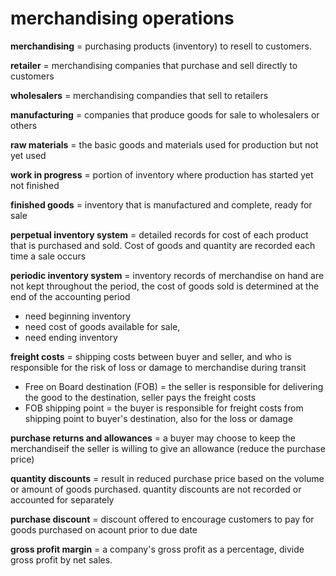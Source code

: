 
# merchandising operations

**merchandising** = purchasing products (inventory) to resell to customers.

**retailer** = merchandising companies that purchase and sell directly to customers

**wholesalers** = merchandising compandies that sell to retailers

**manufacturing** = companies that produce goods for sale to wholesalers or others 

**raw materials** = the basic goods and materials used for production but not yet used

**work in progress** = portion of inventory where production has started yet not finished

**finished goods** = inventory that is manufactured and complete, ready for sale

**perpetual inventory system** = detailed records for cost of each product that is purchased and sold. Cost of goods and quantity are recorded each time a sale occurs


**periodic inventory system** = inventory records of merchandise on hand are not kept throughout the period, the cost of goods sold is determined at the end of the accounting period

- need beginning inventory
- need cost of goods available for sale, 
- need ending inventory

**freight costs** = shipping costs between buyer and seller, and who is responsible for the risk of loss or damage to merchandise during transit

- Free on Board destination (FOB) = the seller is responsible for delivering the good to the destination, seller pays the freight costs
- FOB shipping point = the buyer is responsible for freight costs from shipping point to buyer's destination, also for the loss or damage

**purchase returns and allowances** = a buyer may choose to keep the merchandiseif the seller is willing to give an allowance (reduce the purchase price)

**quantity discounts** = result in reduced purchase price based on the volume or amount of goods purchased. quantity discounts are not recorded or accounted for separately 

**purchase discount** = discount offered to encourage customers to pay for goods purchased on acount prior to due date

**gross profit margin** =  a company's gross profit as a percentage, divide gross profit by net sales.

